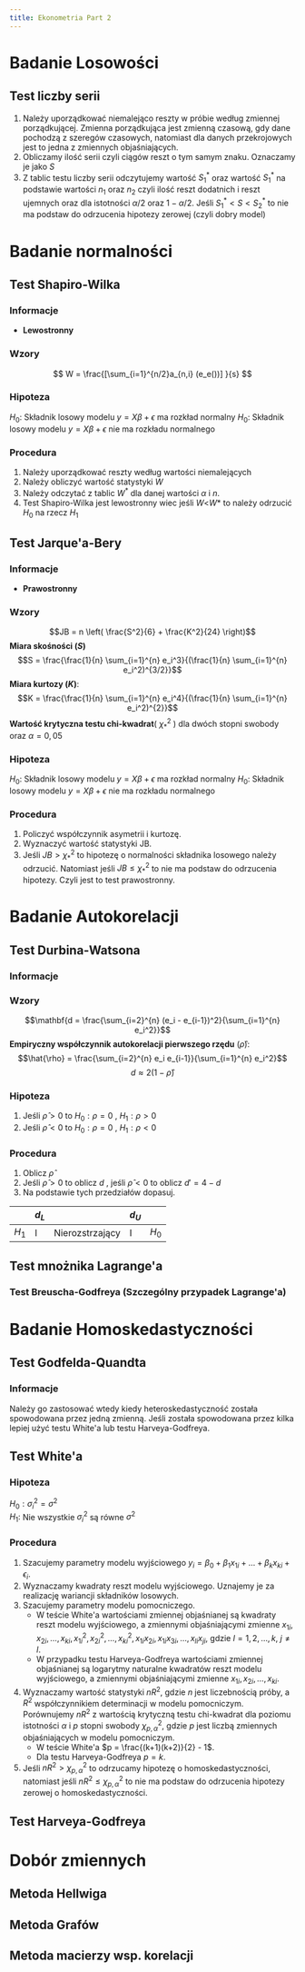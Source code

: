 ```yaml
---
title: Ekonometria Part 2
---
```


# Badanie Losowości
## Test liczby serii
1. Należy uporządkować niemalejąco reszty w próbie według zmiennej porządkującej. Zmienna porządkująca jest zmienną czasową, gdy dane pochodzą z szeregów czasowych, natomiast dla danych przekrojowych jest to jedna z zmiennych objaśniających.
2. Obliczamy ilość serii czyli ciągów reszt o tym samym znaku. Oznaczamy je jako $S$
3. Z tablic testu liczby serii odczytujemy wartość $S_1^*$ oraz wartość $S_1^*$ na podstawie wartości $n_1$ oraz $n_2$ czyli ilość reszt dodatnich i reszt ujemnych oraz dla istotności $\alpha/2$ oraz $1-\alpha/2$. Jeśli $S_1^*  \lt S \lt S_2^*$ to nie ma podstaw do odrzucenia hipotezy zerowej (czyli dobry model)
# Badanie normalności
## Test Shapiro-Wilka
### Informacje
- **Lewostronny**
### Wzory
$$ W = \frac{[\sum_{i=1}^{n/2}a_{n,i} (e_e())] }{s} $$
### Hipoteza
$H_0:$ Składnik losowy modelu $y = X\beta +\epsilon$ ma rozkład normalny
$H_0:$ Składnik losowy modelu $y=X\beta+\epsilon$ nie ma rozkładu normalnego
### Procedura
1. Należy uporządkować reszty według wartości niemalejących
2. Należy obliczyć wartość statystyki $W$ 
3. Należy odczytać z tablic $W^*$ dla danej wartości $\alpha$ i $n$.
4. Test Shapiro-Wilka jest lewostronny wiec jeśli $W$<$W*$ to należy odrzucić $H_0$ na rzecz $H_1$ 
## Test Jarque'a-Bery
### Informacje
- **Prawostronny**
### Wzory
$$JB = n \left( \frac{S^2}{6} + \frac{K^2}{24} \right)$$
**Miara skośności ($S$)**
$$S = \frac{\frac{1}{n} \sum_{i=1}^{n} e_i^3}{(\frac{1}{n} \sum_{i=1}^{n} e_i^2)^{3/2}}$$
**Miara kurtozy ($K$)**: $$K = \frac{\frac{1}{n} \sum_{i=1}^{n} e_i^4}{(\frac{1}{n} \sum_{i=1}^{n} e_i^2)^{2}}$$
**Wartość krytyczna testu chi-kwadrat**( $\chi^2_*$ )
dla dwóch stopni swobody oraz $\alpha = 0,05$
### Hipoteza
$H_0:$ Składnik losowy modelu $y = X\beta +\epsilon$ ma rozkład normalny
$H_0:$ Składnik losowy modelu $y=X\beta+\epsilon$ nie ma rozkładu normalnego
### Procedura
1. Policzyć współczynnik asymetrii i kurtozę.
2. Wyznaczyć wartość statystyki JB.
3. Jeśli  $JB \gt \chi^2_*$ to hipotezę o normalności składnika losowego należy odrzucić. Natomiast jeśli $JB\le \chi^2_*$ to nie ma podstaw do odrzucenia hipotezy. Czyli jest to test prawostronny.
# Badanie Autokorelacji
## Test Durbina-Watsona

### Informacje

### Wzory
$$\mathbf{d = \frac{\sum_{i=2}^{n} (e_i - e_{i-1})^2}{\sum_{i=1}^{n} e_i^2}}$$
**Empiryczny współczynnik autokorelacji pierwszego rzędu** ($\hat{\rho}$):
$$\hat{\rho} = \frac{\sum_{i=2}^{n} e_i e_{i-1}}{\sum_{i=1}^{n} e_i^2}$$
$$d\approx 2(1-\hat{\rho})$$

### Hipoteza
1. Jeśli $\hat \rho \gt 0$ to $H_0: \rho = 0$ , $H_1: \rho \gt 0$ 
2. Jeśli $\hat \rho \lt 0$ to  $H_0: \rho = 0$ , $H_1: \rho \lt 0$ 
### Procedura
1. Oblicz $\hat \rho$ 
2. Jeśli $\hat \rho \gt 0$  to oblicz $d$ , jeśli $\hat \rho \lt 0$ to oblicz $d' = 4 - d$ 
3. Na podstawie tych przedziałów dopasuj.


|       | $d_L$ |                 | $d_U$ |       |
| ----- | ----- | --------------- | ----- | ----- |
| $H_1$ | I     | Nierozstrzający | I     | $H_0$ |

## Test mnożnika Lagrange'a

### Test Breuscha-Godfreya (Szczególny przypadek Lagrange'a)

# Badanie Homoskedastyczności
## Test Godfelda-Quandta 
### Informacje
Należy go zastosować wtedy kiedy heteroskedastyczność została spowodowana przez jedną zmienną. Jeśli została spowodowana przez kilka lepiej użyć testu White'a lub testu Harveya-Godfreya.
## Test White'a
### Hipoteza
$H_0: \sigma_i^2 = \sigma^2$  
$H_1:$ Nie wszystkie $\sigma_i^2$ są równe $\sigma^2$
### Procedura 
1. Szacujemy parametry modelu wyjściowego $y_i = \beta_0 + \beta_1 x_{1i} + \dots + \beta_k x_{ki} + \epsilon_i$.
2. Wyznaczamy kwadraty reszt modelu wyjściowego. Uznajemy je za realizację wariancji składników losowych.
3. Szacujemy parametry modelu pomocniczego.
    - W teście White'a wartościami zmiennej objaśnianej są kwadraty reszt modelu wyjściowego, a zmiennymi objaśniającymi zmienne $x_{1i}, x_{2i}, \dots, x_{ki}, x_{1i}^2, x_{2i}^2, \dots, x_{ki}^2, x_{1i} x_{2i}, x_{1i} x_{3i}, \dots, x_{li} x_{ji}$, gdzie $l = 1, 2, \dots, k$, $j \neq l$.
    - W przypadku testu Harveya-Godfreya wartościami zmiennej objaśnianej są logarytmy naturalne kwadratów reszt modelu wyjściowego, a zmiennymi objaśniającymi zmienne $x_{1i}, x_{2i}, \dots, x_{ki}$.
4. Wyznaczamy wartość statystyki $nR^2$, gdzie $n$ jest liczebnością próby, a $R^2$ współczynnikiem determinacji w modelu pomocniczym. Porównujemy $nR^2$ z wartością krytyczną testu chi-kwadrat dla poziomu istotności $\alpha$ i $p$ stopni swobody $\chi^2_{p,\alpha}$, gdzie $p$ jest liczbą zmiennych objaśniających w modelu pomocniczym.
    - W teście White'a $p = \frac{(k+1)(k+2)}{2} - 1$.
    - Dla testu Harveya-Godfreya $p = k$.
5. Jeśli $nR^2 > \chi^2_{p,\alpha}$ to odrzucamy hipotezę o homoskedastyczności, natomiast jeśli $nR^2 \leq \chi^2_{p,\alpha}$ to nie ma podstaw do odrzucenia hipotezy zerowej o homoskedastyczności.

## Test Harveya-Godfreya

# Dobór zmiennych 

## Metoda Hellwiga

## Metoda Grafów

## Metoda macierzy wsp. korelacji

